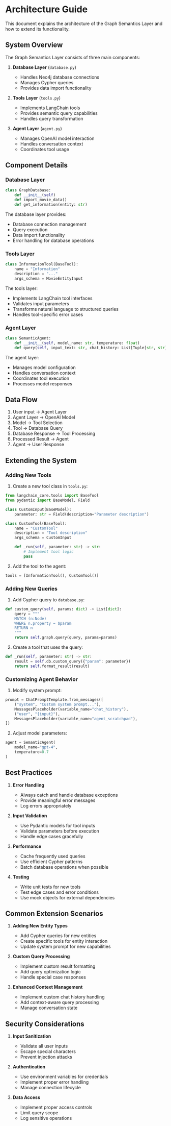 # Architecture Guide

This document explains the architecture of the Graph Semantics Layer and how to extend its functionality.

## System Overview

The Graph Semantics Layer consists of three main components:

1. **Database Layer** (`database.py`)
   - Handles Neo4j database connections
   - Manages Cypher queries
   - Provides data import functionality

2. **Tools Layer** (`tools.py`)
   - Implements LangChain tools
   - Provides semantic query capabilities
   - Handles query transformation

3. **Agent Layer** (`agent.py`)
   - Manages OpenAI model interaction
   - Handles conversation context
   - Coordinates tool usage

## Component Details

### Database Layer

```python
class GraphDatabase:
    def __init__(self)
    def import_movie_data()
    def get_information(entity: str)
```

The database layer provides:
- Database connection management
- Query execution
- Data import functionality
- Error handling for database operations

### Tools Layer

```python
class InformationTool(BaseTool):
    name = "Information"
    description = "..."
    args_schema = MovieEntityInput
```

The tools layer:
- Implements LangChain tool interfaces
- Validates input parameters
- Transforms natural language to structured queries
- Handles tool-specific error cases

### Agent Layer

```python
class SemanticAgent:
    def __init__(self, model_name: str, temperature: float)
    def query(self, input_text: str, chat_history: List[Tuple[str, str]])
```

The agent layer:
- Manages model configuration
- Handles conversation context
- Coordinates tool execution
- Processes model responses

## Data Flow

1. User input → Agent Layer
2. Agent Layer → OpenAI Model
3. Model → Tool Selection
4. Tool → Database Query
5. Database Response → Tool Processing
6. Processed Result → Agent
7. Agent → User Response

## Extending the System

### Adding New Tools

1. Create a new tool class in `tools.py`:
```python
from langchain_core.tools import BaseTool
from pydantic import BaseModel, Field

class CustomInput(BaseModel):
    parameter: str = Field(description="Parameter description")

class CustomTool(BaseTool):
    name = "CustomTool"
    description = "Tool description"
    args_schema = CustomInput

    def _run(self, parameter: str) -> str:
        # Implement tool logic
        pass
```

2. Add the tool to the agent:
```python
tools = [InformationTool(), CustomTool()]
```

### Adding New Queries

1. Add Cypher query to `database.py`:
```python
def custom_query(self, params: dict) -> List[dict]:
    query = """
    MATCH (n:Node)
    WHERE n.property = $param
    RETURN n
    """
    return self.graph.query(query, params=params)
```

2. Create a tool that uses the query:
```python
def _run(self, parameter: str) -> str:
    result = self.db.custom_query({"param": parameter})
    return self.format_result(result)
```

### Customizing Agent Behavior

1. Modify system prompt:
```python
prompt = ChatPromptTemplate.from_messages([
    ("system", "Custom system prompt..."),
    MessagesPlaceholder(variable_name="chat_history"),
    ("user", "{input}"),
    MessagesPlaceholder(variable_name="agent_scratchpad"),
])
```

2. Adjust model parameters:
```python
agent = SemanticAgent(
    model_name="gpt-4",
    temperature=0.7
)
```

## Best Practices

1. **Error Handling**
   - Always catch and handle database exceptions
   - Provide meaningful error messages
   - Log errors appropriately

2. **Input Validation**
   - Use Pydantic models for tool inputs
   - Validate parameters before execution
   - Handle edge cases gracefully

3. **Performance**
   - Cache frequently used queries
   - Use efficient Cypher patterns
   - Batch database operations when possible

4. **Testing**
   - Write unit tests for new tools
   - Test edge cases and error conditions
   - Use mock objects for external dependencies

## Common Extension Scenarios

1. **Adding New Entity Types**
   - Add Cypher queries for new entities
   - Create specific tools for entity interaction
   - Update system prompt for new capabilities

2. **Custom Query Processing**
   - Implement custom result formatting
   - Add query optimization logic
   - Handle special case responses

3. **Enhanced Context Management**
   - Implement custom chat history handling
   - Add context-aware query processing
   - Manage conversation state

## Security Considerations

1. **Input Sanitization**
   - Validate all user inputs
   - Escape special characters
   - Prevent injection attacks

2. **Authentication**
   - Use environment variables for credentials
   - Implement proper error handling
   - Manage connection lifecycle

3. **Data Access**
   - Implement proper access controls
   - Limit query scope
   - Log sensitive operations
